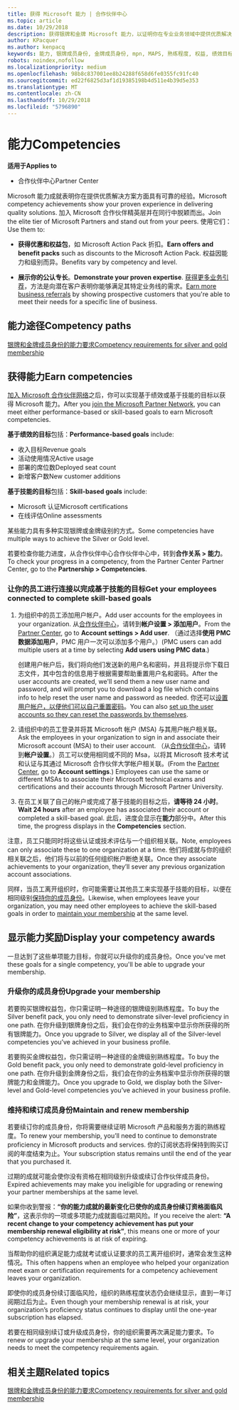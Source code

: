 ```yaml
---
title: 获得 Microsoft 能力 | 合作伙伴中心
ms.topic: article
ms.date: 10/29/2018
description: 获得银牌和金牌 Microsoft 能力，以证明你在专业业务领域中提供优质解决方案方面拥有公认的专长
author: KPacquer
ms.author: kenpacq
keywords: 能力, 银牌成员身份, 金牌成员身份, mpn, MAPS, 熟练程度, 权益, 绩效目标, 技能目标
robots: noindex,nofollow
ms.localizationpriority: medium
ms.openlocfilehash: 98b8c837001ee8b24288f658d6fe0355fc91fc40
ms.sourcegitcommit: ed22f6825d3af1d19385198b4d511e4b39d5e353
ms.translationtype: MT
ms.contentlocale: zh-CN
ms.lasthandoff: 10/29/2018
ms.locfileid: "5796890"
---
```

<!--
•   FWLink https://go.microsoft.com/fwlink/?linkid=851080 : top of page
•   FWLink https://go.microsoft.com/fwlink/?linkid=851281: top of page (duplicate)
•   FWLink https://go.microsoft.com/fwlink/?linkid=851079: Competencies (#attainment_paths)
•   FWLink https://go.microsoft.com/fwlink/?linkid=851081: Maintain and renew membership (#maintain_membership)
•   FWLink https://go.microsoft.com/fwlink/?linkid=851082: Get your employees connected to complete skill-based goals (#associating_achievements)
•   FWLink https://go.microsoft.com/fwlink/?linkid=851083 : Achievement overrides (#achievement_override)
•   FWLink: https://go.microsoft.com/fwlink/?linkid=851236: UI link, goes to the place where you import new users. Temporarily points to the Partner Center homepage.
•   FWLink: https://go.microsoft.com/fwlink/?linkid=851607 :Will go to the docs page for Silver/Gold competency achievements. Currently goes to https://partnercenter.microsoft.com/partner/cloud-solution-provider 

 -->

# <a name="competencies"></a><span data-ttu-id="a5479-104">能力</span><span class="sxs-lookup"><span data-stu-id="a5479-104">Competencies</span></span>

**<span data-ttu-id="a5479-105">适用于</span><span class="sxs-lookup"><span data-stu-id="a5479-105">Applies to</span></span>**
-  <span data-ttu-id="a5479-106">合作伙伴中心</span><span class="sxs-lookup"><span data-stu-id="a5479-106">Partner Center</span></span>

<span data-ttu-id="a5479-107">Microsoft 能力成就表明你在提供优质解决方案方面具有可靠的经验。</span><span class="sxs-lookup"><span data-stu-id="a5479-107">Microsoft competency achievements show your proven experience in delivering quality solutions.</span></span> <span data-ttu-id="a5479-108">加入 Microsoft 合作伙伴精英层并在同行中脱颖而出。</span><span class="sxs-lookup"><span data-stu-id="a5479-108">Join the elite tier of Microsoft Partners and stand out from your peers.</span></span> <span data-ttu-id="a5479-109">使用它们：</span><span class="sxs-lookup"><span data-stu-id="a5479-109">Use them to:</span></span> 

*  <span data-ttu-id="a5479-110">**获得优惠和权益包**，如 Microsoft Action Pack 折扣。</span><span class="sxs-lookup"><span data-stu-id="a5479-110">**Earn offers and benefit packs** such as discounts to the Microsoft Action Pack.</span></span> <span data-ttu-id="a5479-111">权益因能力和级别而异。</span><span class="sxs-lookup"><span data-stu-id="a5479-111">Benefits vary by competency and level.</span></span> 

*  <span data-ttu-id="a5479-112">**展示你的公认专长**。</span><span class="sxs-lookup"><span data-stu-id="a5479-112">**Demonstrate your proven expertise**.</span></span> <span data-ttu-id="a5479-113">[获得更多业务引荐](referrals.md)，方法是向潜在客户表明你能够满足其特定业务线的需求。</span><span class="sxs-lookup"><span data-stu-id="a5479-113">[Earn more business referrals](referrals.md) by showing prospective customers that you're able to meet their needs for a specific line of business.</span></span>

## <a href="" id="attainment_paths"></a><span data-ttu-id="a5479-114">能力途径</span><span class="sxs-lookup"><span data-stu-id="a5479-114">Competency paths</span></span>

[<span data-ttu-id="a5479-115">银牌和金牌成员身份的能力要求</span><span class="sxs-lookup"><span data-stu-id="a5479-115">Competency requirements for silver and gold membership</span></span>](learn-about-competencies.md)

## <a name="earn-competencies"></a><span data-ttu-id="a5479-116">获得能力</span><span class="sxs-lookup"><span data-stu-id="a5479-116">Earn competencies</span></span>

<span data-ttu-id="a5479-117">[加入 Microsoft 合作伙伴网络](mpn-overview.md)之后，你可以实现基于绩效或基于技能的目标以获得 Microsoft 能力。</span><span class="sxs-lookup"><span data-stu-id="a5479-117">After you [join the Microsoft Partner Network](mpn-overview.md), you can meet either performance-based or skill-based goals to earn Microsoft competencies.</span></span> 

<span data-ttu-id="a5479-118">**基于绩效的目标**包括：</span><span class="sxs-lookup"><span data-stu-id="a5479-118">**Performance-based goals** include:</span></span> 
* <span data-ttu-id="a5479-119">收入目标</span><span class="sxs-lookup"><span data-stu-id="a5479-119">Revenue goals</span></span>
* <span data-ttu-id="a5479-120">活动使用情况</span><span class="sxs-lookup"><span data-stu-id="a5479-120">Active usage</span></span>
* <span data-ttu-id="a5479-121">部署的席位数</span><span class="sxs-lookup"><span data-stu-id="a5479-121">Deployed seat count</span></span>
* <span data-ttu-id="a5479-122">新增客户数</span><span class="sxs-lookup"><span data-stu-id="a5479-122">New customer additions</span></span>

<span data-ttu-id="a5479-123">**基于技能的目标**包括：</span><span class="sxs-lookup"><span data-stu-id="a5479-123">**Skill-based goals** include:</span></span> 
* <span data-ttu-id="a5479-124">Microsoft 认证</span><span class="sxs-lookup"><span data-stu-id="a5479-124">Microsoft certifications</span></span>
* <span data-ttu-id="a5479-125">在线评估</span><span class="sxs-lookup"><span data-stu-id="a5479-125">Online assessments</span></span> 

<span data-ttu-id="a5479-126">某些能力具有多种实现银牌或金牌级别的方式。</span><span class="sxs-lookup"><span data-stu-id="a5479-126">Some competencies have multiple ways to achieve the Silver or Gold level.</span></span>

<span data-ttu-id="a5479-127">若要检查你能力进度，从合作伙伴中心合作伙伴中心中，转到**合作关系 > 能力**。</span><span class="sxs-lookup"><span data-stu-id="a5479-127">To check your progress in a competency, from the Partner Center Partner Center, go to the **Partnership > Competencies**.</span></span> 

### <a href="" id="associating_achievements"></a><span data-ttu-id="a5479-128">让你的员工进行连接以完成基于技能的目标</span><span class="sxs-lookup"><span data-stu-id="a5479-128">Get your employees connected to complete skill-based goals</span></span>

1.  <span data-ttu-id="a5479-129">为组织中的员工添加用户帐户。</span><span class="sxs-lookup"><span data-stu-id="a5479-129">Add user accounts for the employees in your organization.</span></span> <span data-ttu-id="a5479-130">从[合作伙伴中心](http://partnercenter.microsoft.com)，请转到**帐户设置 > 添加用户**。</span><span class="sxs-lookup"><span data-stu-id="a5479-130">From the [Partner Center](http://partnercenter.microsoft.com), go to **Account settings > Add user**.</span></span> <span data-ttu-id="a5479-131">（通过选择**使用 PMC 数据添加用户**，PMC 用户一次可以添加多个用户。）</span><span class="sxs-lookup"><span data-stu-id="a5479-131">(PMC users can add multiple users at a time by selecting **Add users using PMC data**.)</span></span>

    <span data-ttu-id="a5479-132">创建用户帐户后，我们将向他们发送新的用户名和密码，并且将提示你下载日志文件，其中包含的信息用于根据需要帮助重置用户名和密码。</span><span class="sxs-lookup"><span data-stu-id="a5479-132">After the user accounts are created, we'll send them a new user name and password, and will prompt you to download a log file which contains info to help reset the user name and password as needed.</span></span> <span data-ttu-id="a5479-133">你还可以[设置用户帐户，以便他们可以自己重置密码](https://docs.microsoft.com/en-us/azure/active-directory/active-directory-passwords-getting-started)。</span><span class="sxs-lookup"><span data-stu-id="a5479-133">You can also [set up the user accounts so they can reset the passwords by themselves](https://docs.microsoft.com/en-us/azure/active-directory/active-directory-passwords-getting-started).</span></span>

2. <span data-ttu-id="a5479-134">请组织中的员工登录并将其 Microsoft 帐户 (MSA) 与其用户帐户相关联。</span><span class="sxs-lookup"><span data-stu-id="a5479-134">Ask the employees in your organization to sign in and associate their Microsoft account (MSA) to their user account.</span></span> <span data-ttu-id="a5479-135">（从[合作伙伴中心](http://partnercenter.microsoft.com)，请转到**帐户设置**。）员工可以使用相同或不同的 Msa，以将其 Microsoft 技术考试和认证与其通过 Microsoft 合作伙伴大学帐户相关联。</span><span class="sxs-lookup"><span data-stu-id="a5479-135">(From the [Partner Center](http://partnercenter.microsoft.com), go to **Account settings**.) Employees can use the same or different MSAs to associate their Microsoft technical exams and certifications and their accounts through Microsoft Partner University.</span></span>

3.  <span data-ttu-id="a5479-136">在员工关联了自己的帐户或完成了基于技能的目标之后，**请等待 24 小时**。</span><span class="sxs-lookup"><span data-stu-id="a5479-136">**Wait 24 hours** after an employee has associated their account or completed a skill-based goal.</span></span> <span data-ttu-id="a5479-137">此后，进度会显示在**能力**部分中。</span><span class="sxs-lookup"><span data-stu-id="a5479-137">After this time, the progress displays in the **Competencies** section.</span></span>

<span data-ttu-id="a5479-138">注意，员工只能同时将这些认证或技术评估与一个组织相关联。</span><span class="sxs-lookup"><span data-stu-id="a5479-138">Note, employees can only associate these to one organization at a time.</span></span> <span data-ttu-id="a5479-139">他们将成就与你的组织相关联之后，他们将与以前的任何组织帐户断绝关联。</span><span class="sxs-lookup"><span data-stu-id="a5479-139">Once they associate achievements to your organization, they’ll sever any previous organization account associations.</span></span>

<span data-ttu-id="a5479-140">同样，当员工离开组织时，你可能需要让其他员工来实现基于技能的目标，以便在相同级别[保持你的成员身份](#maintaining_membership)。</span><span class="sxs-lookup"><span data-stu-id="a5479-140">Likewise, when employees leave your organization, you may need other employees to achieve the skill-based goals in order to [maintain your membership](#maintaining_membership) at the same level.</span></span>

## <a name="display-your-competency-awards"></a><span data-ttu-id="a5479-141">显示能力奖励</span><span class="sxs-lookup"><span data-stu-id="a5479-141">Display your competency awards</span></span>

<span data-ttu-id="a5479-142">一旦达到了这些单项能力目标，你就可以升级你的成员身份。</span><span class="sxs-lookup"><span data-stu-id="a5479-142">Once you've met these goals for a single competency, you'll be able to upgrade your membership.</span></span>

### <a name="upgrade-your-membership"></a><span data-ttu-id="a5479-143">升级你的成员身份</span><span class="sxs-lookup"><span data-stu-id="a5479-143">Upgrade your membership</span></span>

<span data-ttu-id="a5479-144">若要购买银牌权益包，你只需证明一种途径的银牌级别熟练程度。</span><span class="sxs-lookup"><span data-stu-id="a5479-144">To buy the Silver benefit pack, you only need to demonstrate silver-level proficiency in one path.</span></span> <span data-ttu-id="a5479-145">在你升级到银牌身份之后，我们会在你的业务档案中显示你所获得的所有银牌能力。</span><span class="sxs-lookup"><span data-stu-id="a5479-145">Once you upgrade to Silver, we display all of the Silver-level competencies you’ve achieved in your business profile.</span></span> 

<span data-ttu-id="a5479-146">若要购买金牌权益包，你只需证明一种途径的金牌级别熟练程度。</span><span class="sxs-lookup"><span data-stu-id="a5479-146">To buy the Gold benefit pack, you only need to demonstrate gold-level proficiency in one path.</span></span> <span data-ttu-id="a5479-147">在你升级到金牌身份之后，我们会在你的业务档案中显示你所获得的银牌能力和金牌能力。</span><span class="sxs-lookup"><span data-stu-id="a5479-147">Once you upgrade to Gold, we display both the Silver-level and Gold-level competencies you’ve achieved in your business profile.</span></span> 

### <a href="" id="maintain_membership"></a><span data-ttu-id="a5479-148">维持和续订成员身份</span><span class="sxs-lookup"><span data-stu-id="a5479-148">Maintain and renew membership</span></span>

<span data-ttu-id="a5479-149">若要续订你的成员身份，你将需要继续证明 Microsoft 产品和服务方面的熟练程度。</span><span class="sxs-lookup"><span data-stu-id="a5479-149">To renew your membership, you’ll need to continue to demonstrate proficiency in Microsoft products and services.</span></span> <span data-ttu-id="a5479-150">你的订阅状态将保持到购买订阅的年度结束为止。</span><span class="sxs-lookup"><span data-stu-id="a5479-150">Your subscription status remains until the end of the year that you purchased it.</span></span>

<span data-ttu-id="a5479-151">过期的成就可能会使你没有资格在相同级别升级或续订合作伙伴成员身份。</span><span class="sxs-lookup"><span data-stu-id="a5479-151">Expired achievements may make you ineligible for upgrading or renewing your partner memberships at the same level.</span></span> 

<span data-ttu-id="a5479-152">如果你收到警报：**“你的能力成就的最新变化已使你的成员身份续订资格面临风险”**，这表示你的一项或多项能力成就面临过期风险。</span><span class="sxs-lookup"><span data-stu-id="a5479-152">If you receive the alert: **“A recent change to your competency achievement has put your membership renewal eligibility at risk”**, this means one or more of your competency achievements is at risk of expiring.</span></span> 

<span data-ttu-id="a5479-153">当帮助你的组织满足能力成就考试或认证要求的员工离开组织时，通常会发生这种情况。</span><span class="sxs-lookup"><span data-stu-id="a5479-153">This often happens when an employee who helped your organization meet exam or certification requirements for a competency achievement leaves your organization.</span></span> 

<span data-ttu-id="a5479-154">即使你的成员身份续订面临风险，组织的熟练程度状态仍会继续显示，直到一年订阅期过后为止。</span><span class="sxs-lookup"><span data-stu-id="a5479-154">Even though your membership renewal is at risk, your organization’s proficiency status continues to display until the one-year subscription has elapsed.</span></span>

<span data-ttu-id="a5479-155">若要在相同级别续订或升级成员身份，你的组织需要再次满足能力要求。</span><span class="sxs-lookup"><span data-stu-id="a5479-155">To renew or upgrade your membership at the same level, your organization needs to meet the competency requirements again.</span></span>

## <a name="related-topics"></a><span data-ttu-id="a5479-156">相关主题</span><span class="sxs-lookup"><span data-stu-id="a5479-156">Related topics</span></span>

[<span data-ttu-id="a5479-157">银牌和金牌成员身份的能力要求</span><span class="sxs-lookup"><span data-stu-id="a5479-157">Competency requirements for silver and gold membership</span></span>](learn-about-competencies.md)